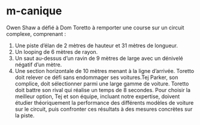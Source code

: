 # m-canique
Owen Shaw a défié à Dom Toretto à remporter une course sur un circuit complexe, comprenant :
1.	Une piste d’élan de 2 mètres de hauteur et 31 mètres de longueur.
2.	Un looping de 6 mètres de rayon.
3.	Un saut au-dessus d’un ravin de 9 mètres de large avec un dénivelé négatif d’un mètre.
4.	Une section horizontale de 10 mètres menant à la ligne d’arrivée.
Toretto doit relever ce défi sans endommager ses voitures.Tej Parker, son complice, doit sélectionner parmi une large gamme de voiture. Toretto doit battre son rival qui réalise un temps de 8 secondes. 
Pour choisir la meilleur option, Tej et son équipe, incluant notre expertise, doivent étudier théoriquement la performance des différents modèles de voiture sur le circuit, puis confronter ces résultats à des mesures concrètes sur la piste.
